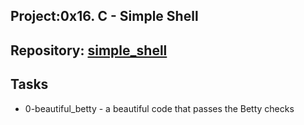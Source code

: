 
## Project:0x16. C - Simple Shell
## Repository: [simple_shell](https://github.com/Nyaguthii-C/simple_shell)
## Tasks
- 0-beautiful_betty - a beautiful code that passes the Betty checks
